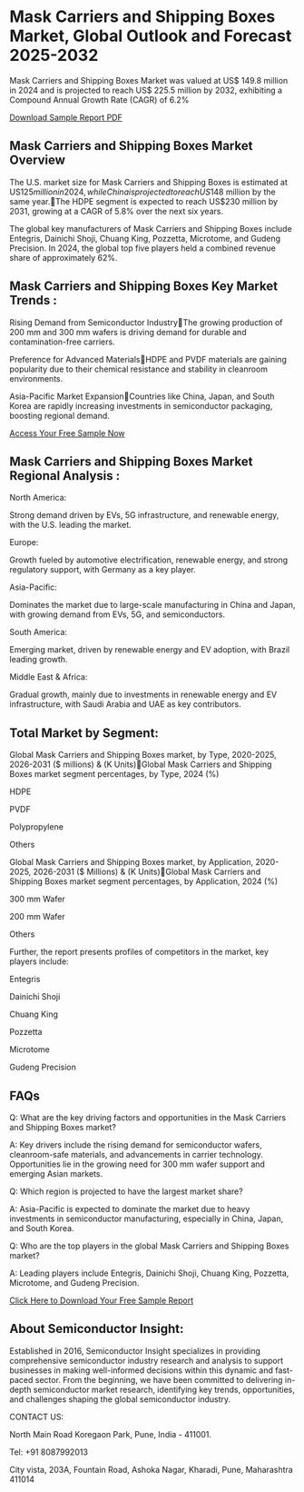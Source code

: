 <h1>Mask Carriers and Shipping Boxes Market, Global Outlook and Forecast 2025-2032</h1>

Mask Carriers and Shipping Boxes Market was valued at US$ 149.8 million in 2024 and is projected to reach US$ 225.5 million by 2032, exhibiting a Compound Annual Growth Rate (CAGR) of 6.2%

[Download Sample Report PDF ](https://semiconductorinsight.com/download-sample-report/?product_id=88216)

<h2>Mask Carriers and Shipping Boxes Market Overview</h2>

The U.S. market size for Mask Carriers and Shipping Boxes is estimated at US$125 million in 2024, while China is projected to reach US$148 million by the same year.The HDPE segment is expected to reach US$230 million by 2031, growing at a CAGR of 5.8% over the next six years.

The global key manufacturers of Mask Carriers and Shipping Boxes include Entegris, Dainichi Shoji, Chuang King, Pozzetta, Microtome, and Gudeng Precision. In 2024, the global top five players held a combined revenue share of approximately 62%.

<h2>Mask Carriers and Shipping Boxes Key Market Trends  :</h2>

Rising Demand from Semiconductor IndustryThe growing production of 200 mm and 300 mm wafers is driving demand for durable and contamination-free carriers.

Preference for Advanced MaterialsHDPE and PVDF materials are gaining popularity due to their chemical resistance and stability in cleanroom environments.

Asia-Pacific Market ExpansionCountries like China, Japan, and South Korea are rapidly increasing investments in semiconductor packaging, boosting regional demand.

[Access Your Free Sample Now](https://semiconductorinsight.com/report/mask-carriers-and-shipping-boxes-market/)

<h2>Mask Carriers and Shipping Boxes Market Regional Analysis :</h2>

North America:

Strong demand driven by EVs, 5G infrastructure, and renewable energy, with the U.S. leading the market.

Europe:

Growth fueled by automotive electrification, renewable energy, and strong regulatory support, with Germany as a key player.

Asia-Pacific:

Dominates the market due to large-scale manufacturing in China and Japan, with growing demand from EVs, 5G, and semiconductors.

South America:

Emerging market, driven by renewable energy and EV adoption, with Brazil leading growth.

Middle East & Africa:

Gradual growth, mainly due to investments in renewable energy and EV infrastructure, with Saudi Arabia and UAE as key contributors.

<h2>Total Market by Segment:</h2>

Global Mask Carriers and Shipping Boxes market, by Type, 2020-2025, 2026-2031 ($ millions) & (K Units)Global Mask Carriers and Shipping Boxes market segment percentages, by Type, 2024 (%)

HDPE

PVDF

Polypropylene

Others

Global Mask Carriers and Shipping Boxes market, by Application, 2020-2025, 2026-2031 ($ Millions) & (K Units)Global Mask Carriers and Shipping Boxes market segment percentages, by Application, 2024 (%)

300 mm Wafer

200 mm Wafer

Others

Further, the report presents profiles of competitors in the market, key players include:

Entegris

Dainichi Shoji

Chuang King

Pozzetta

Microtome

Gudeng Precision

<h2>FAQs</h2>

Q: What are the key driving factors and opportunities in the Mask Carriers and Shipping Boxes market?

A: Key drivers include the rising demand for semiconductor wafers, cleanroom-safe materials, and advancements in carrier technology. Opportunities lie in the growing need for 300 mm wafer support and emerging Asian markets.

Q: Which region is projected to have the largest market share?

A: Asia-Pacific is expected to dominate the market due to heavy investments in semiconductor manufacturing, especially in China, Japan, and South Korea.

Q: Who are the top players in the global Mask Carriers and Shipping Boxes market?

A: Leading players include Entegris, Dainichi Shoji, Chuang King, Pozzetta, Microtome, and Gudeng Precision.

[Click Here to Download Your Free Sample Report ](https://semiconductorinsight.com/download-sample-report/?product_id=88216)

<h2>About Semiconductor Insight:</h2>

Established in 2016, Semiconductor Insight specializes in providing comprehensive semiconductor industry research and analysis to support businesses in making well-informed decisions within this dynamic and fast-paced sector. From the beginning, we have been committed to delivering in-depth semiconductor market research, identifying key trends, opportunities, and challenges shaping the global semiconductor industry.

CONTACT US:

North Main Road Koregaon Park, Pune, India - 411001.

Tel: +91 8087992013

City vista, 203A, Fountain Road, Ashoka Nagar, Kharadi, Pune, Maharashtra 411014
